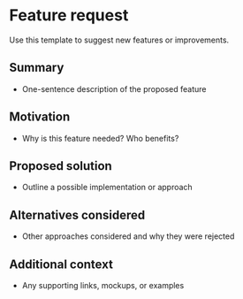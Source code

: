 
# Feature request

Use this template to suggest new features or improvements.

## Summary

- One-sentence description of the proposed feature

## Motivation

- Why is this feature needed? Who benefits?

## Proposed solution

- Outline a possible implementation or approach

## Alternatives considered

- Other approaches considered and why they were rejected

## Additional context

- Any supporting links, mockups, or examples

